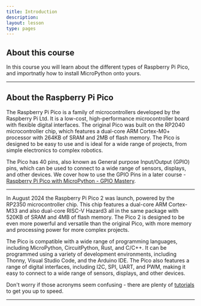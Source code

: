 ```yaml
---
title: Introduction
description:
layout: lesson
type: pages
---
```


## About this course

In this course you will learn about the different types of Raspberry Pi Pico, and importnatly how to install MicroPython onto yours.

---

## About the Raspberry Pi Pico

The Raspberry Pi Pico is a family of microcontrollers developed by the Raspberry Pi Ltd. It is a low-cost, high-performance microcontroller board with flexible digital interfaces. The original Pico was built on the RP2040 microcontroller chip, which features a dual-core ARM Cortex-M0+ processor with 264KB of SRAM and 2MB of flash memory. The Pico is designed to be easy to use and is ideal for a wide range of projects, from simple electronics to complex robotics.

The Pico has 40 pins, also known as General purpose Input/Output (GPIO) pins, which can be used to connect to a wide range of sensors, displays, and other devices. We cover how to use the GPIO Pins in a later course - [Raspberry Pi Pico with MicroPython - GPIO Mastery](/learn/micropython_gpio).

---

In August 2024 the Raspberry Pi Pico 2 was launch, powered by the RP2350 microcontroller chip. This chip features a dual-core ARM Cortex-M33 and also dual-core RISC-V Hazard3 all in the same package with 520KB of SRAM and 4MB of flash memory. The Pico 2 is designed to be even more powerful and versatile than the original Pico, with more memory and processing power for more complex projects.

The Pico is compatible with a wide range of programming languages, including MicroPython, CircuitPython, Rust, and C/C++. It can be programmed using a variety of development environments, including Thonny, Visual Studio Code, and the Arduino IDE. The Pico also features a range of digital interfaces, including I2C, SPI, UART, and PWM, making it easy to connect to a wide range of sensors, displays, and other devices.

Don't worry if those acronyms seem confusing - there are plenty of [tutorials](/learn/learning_pathways/pico) to get you up to speed.

---
